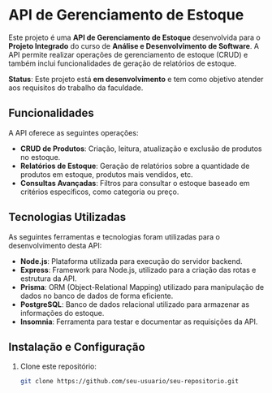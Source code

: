 # API de Gerenciamento de Estoque

Este projeto é uma **API de Gerenciamento de Estoque** desenvolvida para o **Projeto Integrado** do curso de **Análise e Desenvolvimento de Software**. A API permite realizar operações de gerenciamento de estoque (CRUD) e também inclui funcionalidades de geração de relatórios de estoque.

**Status**: Este projeto está **em desenvolvimento** e tem como objetivo atender aos requisitos do trabalho da faculdade.

## Funcionalidades

A API oferece as seguintes operações:

- **CRUD de Produtos**: Criação, leitura, atualização e exclusão de produtos no estoque.
- **Relatórios de Estoque**: Geração de relatórios sobre a quantidade de produtos em estoque, produtos mais vendidos, etc.
- **Consultas Avançadas**: Filtros para consultar o estoque baseado em critérios específicos, como categoria ou preço.

## Tecnologias Utilizadas

As seguintes ferramentas e tecnologias foram utilizadas para o desenvolvimento desta API:

- **Node.js**: Plataforma utilizada para execução do servidor backend.
- **Express**: Framework para Node.js, utilizado para a criação das rotas e estrutura da API.
- **Prisma**: ORM (Object-Relational Mapping) utilizado para manipulação de dados no banco de dados de forma eficiente.
- **PostgreSQL**: Banco de dados relacional utilizado para armazenar as informações do estoque.
- **Insomnia**: Ferramenta para testar e documentar as requisições da API.

## Instalação e Configuração

1. Clone este repositório:
   ```bash
   git clone https://github.com/seu-usuario/seu-repositorio.git
